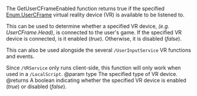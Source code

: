 The GetUserCFrameEnabled function returns true if the specified [Enum.UserCFrame](https://developer.roblox.com/search#stq=UserCFrame) virtual reality device (VR) is available to be listened to.

This can be used to determine whether a specified VR device, *(e.g. UserCFrame.Head)*, is connected to the user's game. If the specified VR device is connected, is it enabled (*true*). Otherwise, it is disabled (*false*).

This can also be used alongside the several `/UserInputService` VR functions and events.

Since `/VRService` only runs client-side, this function will only work when used in a `/LocalScript`.
@param type The specified type of VR device.
@returns A boolean indicating whether the specified VR device is enabled (*true*) or disabled (*false*).